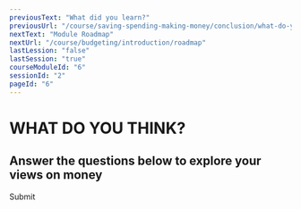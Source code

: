 ```yaml
---
previousText: "What did you learn?"
previousUrl: "/course/saving-spending-making-money/conclusion/what-do-you-know"
nextText: "Module Roadmap"
nextUrl: "/course/budgeting/introduction/roadmap"
lastLession: "false"
lastSession: "true"
courseModuleId: "6"
sessionId: "2"
pageId: "6"
---
```



# WHAT DO YOU THINK?
## Answer the questions below to explore your views on money


<sparkle-quiz question-text="I feel confident with the way I save money either in the form of part of an allowance or earnings from a job." type="OPINION" scale="TEN-POINTS" question-id="205"></sparkle-quiz>
<sparkle-quiz question-text="I always save part of what I make." type="OPINION" scale="TEN-POINTS" question-id="206"></sparkle-quiz>
<sparkle-quiz question-text="I have a savings mindset. Money doesn't “burn a hole” in my pocket" type="OPINION" scale="TEN-POINTS" question-id="207"></sparkle-quiz>
<sparkle-quiz question-text="I like to make money. I'm always looking for new ways to do it." type="OPINION" scale="TEN-POINTS" question-id="208"></sparkle-quiz>
<sparkle-button primary round>Submit</sparkle-button>